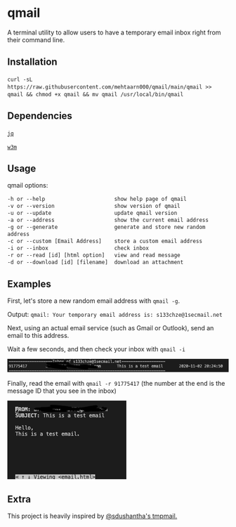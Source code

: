 # qmail
A terminal utility to allow users to have a temporary email inbox right from their command line.

## Installation
`curl -sL https://raw.githubusercontent.com/mehtaarn000/qmail/main/qmail >> qmail && chmod +x qmail && mv qmail /usr/local/bin/qmail`

## Dependencies
[`jq`](https://github.com/stedolan/jq)

[`w3m`](http://w3m.sourceforge.net/)


## Usage
qmail options:

    -h or --help                      show help page of qmail
    -v or --version                   show version of qmail
    -u or --update                    update qmail version
    -a or --address                   show the current email address
    -g or --generate                  generate and store new random address
    -c or --custom [Email Address]    store a custom email address
    -i or --inbox                     check inbox
    -r or --read [id] [html option]   view and read message
    -d or --download [id] [filename]  download an attachment

## Examples
First, let's store a new random email address with `qmail -g`.

Output:
`qmail: Your temporary email address is: s133chze@1secmail.net`

Next, using an actual email service (such as Gmail or Outlook), send an email to this address.

Wait a few seconds, and then check your inbox with `qmail -i`

![View Inbox](https://github.com/mehtaarn000/qmail/blob/main/images/viewinbox.png)

Finally, read the email with `qmail -r 91775417` (the number at the end is the message ID that you see in the inbox)

![View Email](https://github.com/mehtaarn000/qmail/blob/main/images/viewemail.png)

## Extra
This project is heavily inspired by [@sdushantha's tmpmail.](https://github.com/sdushantha/tmpmail)
